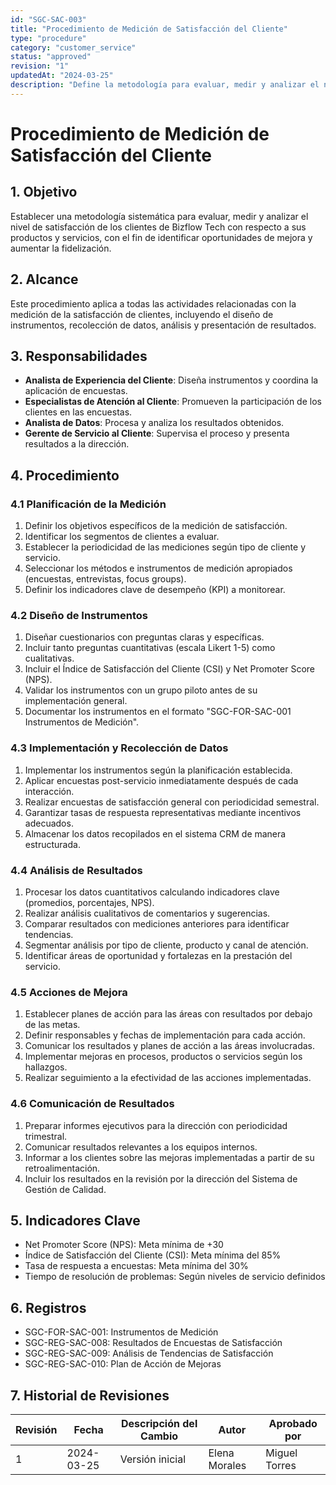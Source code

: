 ```yaml
---
id: "SGC-SAC-003"
title: "Procedimiento de Medición de Satisfacción del Cliente"
type: "procedure"
category: "customer_service"
status: "approved"
revision: "1"
updatedAt: "2024-03-25"
description: "Define la metodología para evaluar, medir y analizar el nivel de satisfacción de los clientes con respecto a productos y servicios."
---
```


# Procedimiento de Medición de Satisfacción del Cliente

## 1. Objetivo
Establecer una metodología sistemática para evaluar, medir y analizar el nivel de satisfacción de los clientes de Bizflow Tech con respecto a sus productos y servicios, con el fin de identificar oportunidades de mejora y aumentar la fidelización.

## 2. Alcance
Este procedimiento aplica a todas las actividades relacionadas con la medición de la satisfacción de clientes, incluyendo el diseño de instrumentos, recolección de datos, análisis y presentación de resultados.

## 3. Responsabilidades
- **Analista de Experiencia del Cliente**: Diseña instrumentos y coordina la aplicación de encuestas.
- **Especialistas de Atención al Cliente**: Promueven la participación de los clientes en las encuestas.
- **Analista de Datos**: Procesa y analiza los resultados obtenidos.
- **Gerente de Servicio al Cliente**: Supervisa el proceso y presenta resultados a la dirección.

## 4. Procedimiento

### 4.1 Planificación de la Medición
1. Definir los objetivos específicos de la medición de satisfacción.
2. Identificar los segmentos de clientes a evaluar.
3. Establecer la periodicidad de las mediciones según tipo de cliente y servicio.
4. Seleccionar los métodos e instrumentos de medición apropiados (encuestas, entrevistas, focus groups).
5. Definir los indicadores clave de desempeño (KPI) a monitorear.

### 4.2 Diseño de Instrumentos
1. Diseñar cuestionarios con preguntas claras y específicas.
2. Incluir tanto preguntas cuantitativas (escala Likert 1-5) como cualitativas.
3. Incluir el Índice de Satisfacción del Cliente (CSI) y Net Promoter Score (NPS).
4. Validar los instrumentos con un grupo piloto antes de su implementación general.
5. Documentar los instrumentos en el formato "SGC-FOR-SAC-001 Instrumentos de Medición".

### 4.3 Implementación y Recolección de Datos
1. Implementar los instrumentos según la planificación establecida.
2. Aplicar encuestas post-servicio inmediatamente después de cada interacción.
3. Realizar encuestas de satisfacción general con periodicidad semestral.
4. Garantizar tasas de respuesta representativas mediante incentivos adecuados.
5. Almacenar los datos recopilados en el sistema CRM de manera estructurada.

### 4.4 Análisis de Resultados
1. Procesar los datos cuantitativos calculando indicadores clave (promedios, porcentajes, NPS).
2. Realizar análisis cualitativos de comentarios y sugerencias.
3. Comparar resultados con mediciones anteriores para identificar tendencias.
4. Segmentar análisis por tipo de cliente, producto y canal de atención.
5. Identificar áreas de oportunidad y fortalezas en la prestación del servicio.

### 4.5 Acciones de Mejora
1. Establecer planes de acción para las áreas con resultados por debajo de las metas.
2. Definir responsables y fechas de implementación para cada acción.
3. Comunicar los resultados y planes de acción a las áreas involucradas.
4. Implementar mejoras en procesos, productos o servicios según los hallazgos.
5. Realizar seguimiento a la efectividad de las acciones implementadas.

### 4.6 Comunicación de Resultados
1. Preparar informes ejecutivos para la dirección con periodicidad trimestral.
2. Comunicar resultados relevantes a los equipos internos.
3. Informar a los clientes sobre las mejoras implementadas a partir de su retroalimentación.
4. Incluir los resultados en la revisión por la dirección del Sistema de Gestión de Calidad.

## 5. Indicadores Clave
- Net Promoter Score (NPS): Meta mínima de +30
- Índice de Satisfacción del Cliente (CSI): Meta mínima del 85%
- Tasa de respuesta a encuestas: Meta mínima del 30%
- Tiempo de resolución de problemas: Según niveles de servicio definidos

## 6. Registros
- SGC-FOR-SAC-001: Instrumentos de Medición
- SGC-REG-SAC-008: Resultados de Encuestas de Satisfacción
- SGC-REG-SAC-009: Análisis de Tendencias de Satisfacción
- SGC-REG-SAC-010: Plan de Acción de Mejoras

## 7. Historial de Revisiones
| Revisión | Fecha | Descripción del Cambio | Autor | Aprobado por |
|----------|-------|------------------------|-------|--------------|
| 1 | 2024-03-25 | Versión inicial | Elena Morales | Miguel Torres | 